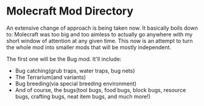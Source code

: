 Molecraft Mod Directory
=======================

An  extensive change of approach is being taken now. It basically boils down to: Molecraft was too big and too aimless to actually go anywhere with my short window of attention at any given time. This now is an attempt to turn the whole mod into smaller mods that will be mostly independent.

The first one will be the Bug mod. It'll include:

- Bug catching(grub traps, water traps, bug nets)
- The Terrarium(and variants)
- Bug breeding(via special breeding environment)
- And of course, the bugs(tool bugs, food bugs, block bugs, resource bugs, crafting bugs, neat item bugs, and much more!)